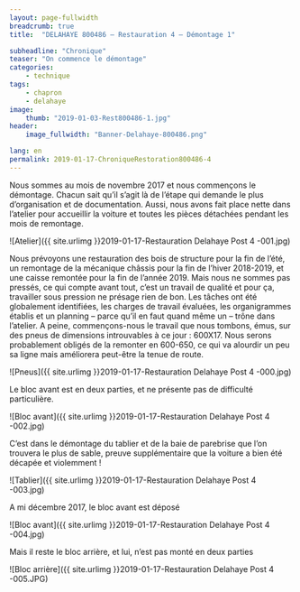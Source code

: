 ```yaml
---
layout: page-fullwidth
breadcrumb: true
title:  "DELAHAYE 800486 – Restauration 4 – Démontage 1"

subheadline: "Chronique" 
teaser: "On commence le démontage"
categories:
    - technique
tags:
    - chapron
    - delahaye
image:
    thumb: "2019-01-03-Rest800486-1.jpg"
header:
    image_fullwidth: "Banner-Delahaye-800486.png"

lang: en
permalink: 2019-01-17-ChroniqueRestoration800486-4
---
```

Nous sommes au mois de novembre 2017 et nous commençons le démontage. Chacun sait qu’il s’agit là de l’étape qui demande le plus d’organisation et de documentation.
Aussi, nous avons fait place nette dans l’atelier pour accueillir la voiture et toutes les pièces détachées pendant les mois de remontage. 

![Atelier]({{ site.urlimg }}2019-01-17-Restauration Delahaye Post 4 -001.jpg)


Nous prévoyons une restauration des bois de structure pour la fin de l’été, un remontage de la mécanique châssis pour la fin de l’hiver 2018-2019, et une caisse remontée pour la fin de l’année 2019. Mais nous ne sommes pas pressés, ce qui compte avant tout, c’est un travail de qualité et pour ça, travailler sous pression ne présage rien de bon.
Les tâches ont été globalement identifiées, les charges de travail évaluées, les organigrammes établis et un planning – parce qu’il en faut quand même un – trône dans l’atelier.
A peine, commençons-nous le travail que nous tombons, émus, sur des pneus de dimensions introuvables à ce jour : 600X17. Nous serons probablement obligés de la remonter en 600-650, ce qui va alourdir un peu sa ligne mais améliorera peut-être la tenue de route.

![Pneus]({{ site.urlimg }}2019-01-17-Restauration Delahaye Post 4 -000.jpg)


Le bloc avant est en deux parties, et ne présente pas de difficulté particulière.

![Bloc avant]({{ site.urlimg }}2019-01-17-Restauration Delahaye Post 4 -002.jpg)


C’est dans le démontage du tablier et de la baie de parebrise que l’on trouvera le plus de sable, preuve supplémentaire que la voiture a bien été décapée et violemment !

![Tablier]({{ site.urlimg }}2019-01-17-Restauration Delahaye Post 4 -003.jpg)


A mi décembre 2017, le bloc avant est déposé

![Bloc avant]({{ site.urlimg }}2019-01-17-Restauration Delahaye Post 4 -004.jpg)


Mais il reste le bloc arrière, et lui, n’est pas monté en deux parties

![Bloc arrière]({{ site.urlimg }}2019-01-17-Restauration Delahaye Post 4 -005.JPG)